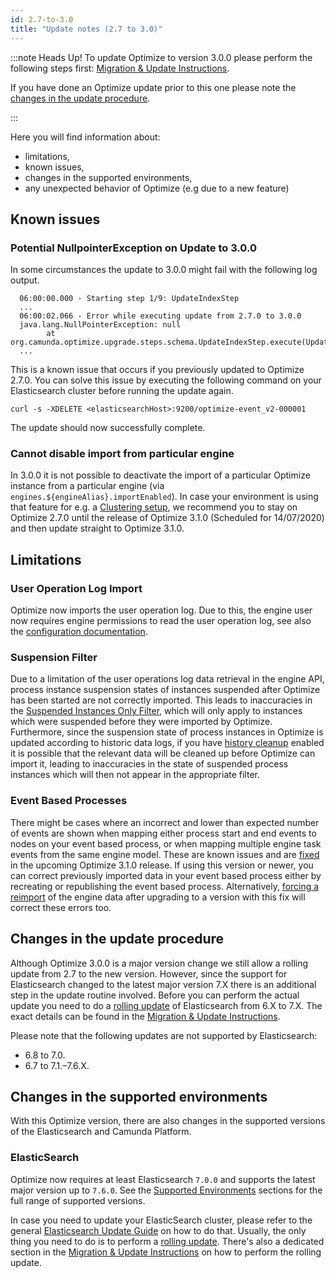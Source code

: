 ```yaml
---
id: 2.7-to-3.0
title: "Update notes (2.7 to 3.0)"
---
```


:::note Heads Up!
To update Optimize to version 3.0.0 please perform the following steps first: [Migration & Update Instructions](./instructions.md).

If you have done an Optimize update prior to this one please note the [changes in the update procedure](#changes-in-the-update-procedure).

:::

Here you will find information about:

* limitations, 
* known issues, 
* changes in the supported environments, 
* any unexpected behavior of Optimize (e.g due to a new feature)

## Known issues

### Potential NullpointerException on Update to 3.0.0

In some circumstances the update to 3.0.0 might fail with the following log output.

```
  06:00:00.000 - Starting step 1/9: UpdateIndexStep
  ...
  06:00:02.066 - Error while executing update from 2.7.0 to 3.0.0
  java.lang.NullPointerException: null
        at org.camunda.optimize.upgrade.steps.schema.UpdateIndexStep.execute(UpdateIndexStep.java:71)
  ...
```

This is a known issue that occurs if you previously updated to Optimize 2.7.0. You can solve this issue by executing the following command on your Elasticsearch cluster before running the update again.

```
curl -s -XDELETE <elasticsearchHost>:9200/optimize-event_v2-000001
```

The update should now successfully complete.

### Cannot disable import from particular engine

In 3.0.0 it is not possible to deactivate the import of a particular Optimize instance from a particular engine (via `engines.${engineAlias}.importEnabled`). In case your environment is using that feature for e.g. a [Clustering setup](../../setup/clustering/), we recommend you to stay on Optimize 2.7.0 until the release of Optimize 3.1.0 (Scheduled for 14/07/2020) and then update straight to Optimize 3.1.0.


## Limitations

### User Operation Log Import

Optimize now imports the user operation log. Due to this, the engine user now requires engine permissions to read the user operation log, see also the [configuration documentation](../../setup/configuration/#connection-to-camunda-platform).

### Suspension Filter
Due to a limitation of the user operations log data retrieval in the engine API, process instance suspension states of instances suspended after Optimize has been started are not correctly imported. This leads to inaccuracies in the [Suspended Instances Only Filter](./../../../components/optimize/userguide/additional-features/filters.md/#suspended-and-non-suspended-instances-only-filter), which will only apply to instances which were suspended before they were imported by Optimize. Furthermore, since the suspension state of process instances in Optimize is updated according to historic data logs, if you have [history cleanup](../../setup/history-cleanup/) enabled it is possible that the relevant data will be cleaned up before Optimize can import it, leading to inaccuracies in the state of suspended process instances which will then not appear in the appropriate filter.

### Event Based Processes
There might be cases where an incorrect and lower than expected number of events are shown when mapping either process start and end events to nodes on your event based process, or
when mapping multiple engine task events from the same engine model.
These are known issues and are [fixed](https://jira.camunda.com/browse/OPT-3515) in the upcoming Optimize 3.1.0 release. If using this version or newer, you can correct previously imported data in your event based process either
by recreating or republishing the event based process. Alternatively, [forcing a reimport](./instructions.md/#force-reimport-of-engine-data-in-optimize) 
of the engine data after upgrading to a version with this fix will correct these errors too. 

## Changes in the update procedure

Although Optimize 3.0.0 is a major version change we still allow a rolling update from 2.7 to the new version. However, since the support for Elasticsearch changed to the latest major version 7.X there is an additional step in the update routine involved. Before you can perform the actual update you need to do a [rolling update](https://www.elastic.co/guide/en/elasticsearch/reference/current/setup-upgrade.html) of Elasticsearch from 6.X to 7.X. The exact details can be found in the [Migration & Update Instructions](./instructions.md).

Please note that the following updates are not supported by Elasticsearch:

* 6.8 to 7.0.
* 6.7 to 7.1.–7.6.X.

## Changes in the supported environments

With this Optimize version, there are also changes in the supported versions of the Elasticsearch and Camunda Platform.

### ElasticSearch

Optimize now requires at least Elasticsearch `7.0.0` and supports the latest major version up to `7.6.0`.
See the [Supported Environments](./../../../reference/supported-environments.md/#elasticsearch) sections for the full range of supported versions.

In case you need to update your ElasticSearch cluster, please refer to the general [Elasticsearch Update Guide](https://www.elastic.co/guide/en/elasticsearch/reference/current/setup-upgrade.html) on how to do that. Usually, the only thing you need to do is to perform a [rolling update](https://www.elastic.co/guide/en/elasticsearch/reference/current/rolling-upgrade.html). There's also a dedicated section in the [Migration & Update Instructions](./instructions.md) on how to perform the rolling update.